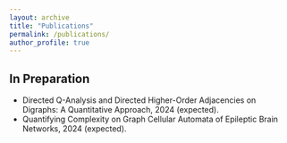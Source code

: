 ```yaml
---
layout: archive
title: "Publications"
permalink: /publications/
author_profile: true
---
```


## In Preparation

* Directed Q-Analysis and Directed Higher-Order Adjacencies on Digraphs: A Quantitative Approach, 2024 (expected).
* Quantifying Complexity on Graph Cellular Automata of Epileptic Brain Networks, 2024 (expected).
